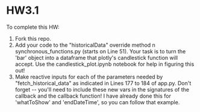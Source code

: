 # HW3.1
To complete this HW:

1) Fork this repo.
2) Add your code to the "historicalData" override method n 
   synchronous_functions.py (starts on Line 51). Your task is to turn the 'bar' 
   object into a dataframe that plotly's candlestick function will accept. 
   Use the candlestick_plot.ipynb notebook for help in figuring this out!
3) Make reactive inputs for each of the parameters needed by 
   "fetch_historical_data" as indicated in Lines 177 to 184 of app.py. Don't 
   forget -- you'll need to include these new vars in the signatures of the 
   callback and the callback function! I have already done this for 
   'whatToShow' and 'endDateTime', so you can follow that example.
